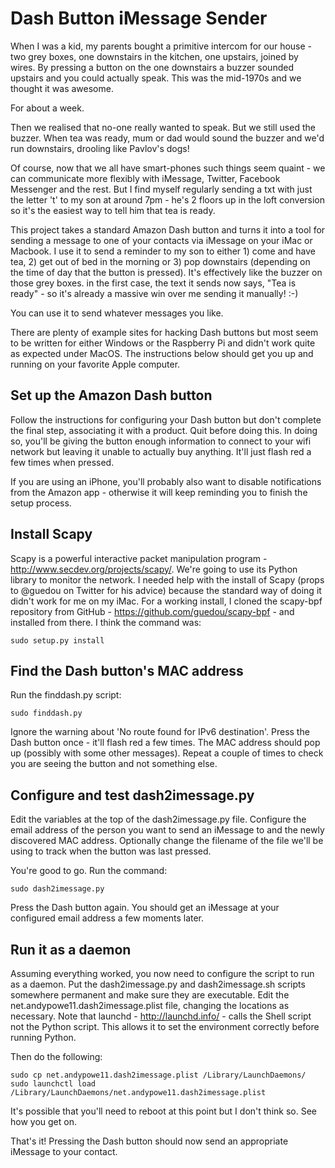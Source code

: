 # Dash Button iMessage Sender

When I was a kid, my parents bought a primitive
intercom for our house - two grey boxes, one downstairs in the kitchen, one upstairs,
joined by wires. By pressing a button on the one downstairs a buzzer sounded upstairs and you could actually speak.
This was the mid-1970s and we thought it was awesome.

For about a week.

Then we realised that no-one really wanted to speak. But we still used the buzzer. When tea was ready, mum
or dad would sound the buzzer and we'd run downstairs, drooling like Pavlov's dogs!

Of course, now that we all have smart-phones such things seem quaint - we can communicate more flexibly with iMessage,
Twitter, Facebook Messenger and the rest. But I find myself regularly sending a txt with just the letter 't' to my son at
around 7pm - he's 2 floors up in the loft conversion so it's the easiest way to tell him that tea is ready.

This project takes a standard Amazon Dash button and turns it into a tool for sending a message to
one of your contacts via iMessage on your iMac or Macbook. I use it to send a reminder to my son to either 1) come and have tea,
2) get out of bed in the morning or 3) pop downstairs (depending on the time of day that the button is pressed). It's
effectively like the buzzer on those grey boxes. in the first case, the text it sends now says, "Tea is ready" - so
it's already a massive win over me sending it manually! :-)

You can use it to send whatever messages you like.

There are plenty of example sites for hacking Dash buttons but most seem to be written for either Windows
or the Raspberry Pi and didn't work quite as expected under MacOS. The instructions below should get you up and
running on your favorite Apple computer.

## Set up the Amazon Dash button

Follow the instructions for configuring your Dash button but don't complete the final step, associating it with
a product. Quit before doing this. In doing so, you'll be giving the button enough information to connect to your
wifi network but leaving it unable to actually buy anything. It'll just flash red a few times when pressed.

If you are using an iPhone, you'll probably also want to disable notifications from the Amazon app -
otherwise it will keep reminding you to finish the setup process.

## Install Scapy

Scapy is a powerful interactive packet manipulation program - http://www.secdev.org/projects/scapy/. We're going to use
its Python library to monitor the network. I needed help with the install of Scapy (props to @guedou on Twitter for his advice)
because the standard way of doing it didn't work for me on my iMac.
For a working install, I cloned the scapy-bpf repository from GitHub -
https://github.com/guedou/scapy-bpf - and installed from there. I think the command was:

    sudo setup.py install

## Find the Dash button's MAC address

Run the finddash.py script:

    sudo finddash.py

Ignore the warning about 'No route found for IPv6 destination'. Press the Dash button once - it'll flash red a few times. The
MAC address should pop up (possibly with some other messages).
Repeat a couple of times to check you are seeing the button
and not something else.

## Configure and test dash2imessage.py

Edit the variables at the top of the dash2imessage.py file. Configure the email address of the person you want to
send an iMessage to and the newly discovered MAC address. Optionally change the filename of the file we'll be using to
track when the button was last pressed.

You're good to go. Run the command:

    sudo dash2imessage.py

Press the Dash button again. You should get an iMessage at your configured email address a few moments later.

## Run it as a daemon

Assuming everything worked, you now need to configure the script to run as a daemon. Put
the dash2imessage.py and dash2imessage.sh scripts somewhere permanent and make sure they are executable.
Edit the net.andypowe11.dash2imessage.plist file, changing the locations as necessary.
Note that launchd - http://launchd.info/ - calls the Shell script not the Python script. This allows it to set the environment
correctly before running Python.

Then do the following:

    sudo cp net.andypowe11.dash2imessage.plist /Library/LaunchDaemons/
    sudo launchctl load /Library/LaunchDaemons/net.andypowe11.dash2imessage.plist

It's possible that you'll need to reboot at this point but I don't think so. See how you get on.

That's it! Pressing the Dash button should now send an appropriate iMessage to your contact.
